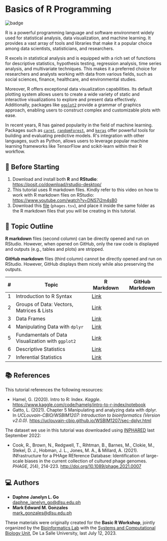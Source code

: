 # Basics of R Programming

![badge][badge-r]

R is a powerful programming language and software environment widely used for statistical analysis, data visualization, and machine learning. It provides a vast array of tools and libraries that make it a popular choice among data scientists, statisticians, and researchers.

R excels in statistical analysis and is equipped with a rich set of functions for descriptive statistics, hypothesis testing, regression analysis, time series analysis, and multivariate techniques. This makes it a preferred choice for researchers and analysts working with data from various fields, such as social sciences, finance, healthcare, and environmental studies.

Moreover, R offers exceptional data visualization capabilities. Its default plotting system allows users to create a wide variety of static and interactive visualizations to explore and present data effectively. Additionally, packages like [`ggplot2`](https://ggplot2.tidyverse.org/) provide a grammar of graphics approach, enabling users to construct complex and customizable plots with ease.

In recent years, R has gained popularity in the field of machine learning. Packages such as [`caret`](https://topepo.github.io/caret/), [`randomForest`](https://www.rdocumentation.org/packages/randomForest/versions/4.7-1.2), and [`keras`](https://cran.r-project.org/web/packages/keras/vignettes/) offer powerful tools for building and evaluating predictive models. R's integration with other languages, such as Python, allows users to leverage popular machine learning frameworks like TensorFlow and scikit-learn within their R workflow.

## 📢 Before Starting

1. Download and install both **R** and **RStudio**: https://posit.co/download/rstudio-desktop/
1. This tutorial uses R markdown files. Kindly refer to this video on how to work with R markdown files on RStudio: https://www.youtube.com/watch?v=DNS7i2m4sB0
1. Download this [file](https://github.com/bioinfodlsu/basic-r-tutorial/blob/main/phages.tsv) (`phages.tsv`), and place it inside the same folder as the R markdown files that you will be creating in this tutorial.

## 📜 Topic Outline

**R markdown** files (second column) can be directly opened and run on RStudio. However, when opened on GitHub, only the raw code is displayed and outputs (e.g., tables and plots) are stripped.

**GitHub markdown** files (third column) cannot be directly opened and run on RStudio. However, GitHub displays them nicely while also preserving the outputs.

| \#  | Topic                                             | R Markdown                                                                                                                              | GitHub Markdown |
| --- | ------------------------------------------------- | --------------------------------------------------------------------------------------------------------------------------------------- | --------------- |
| 1   | Introduction to R Syntax                          | [Link](https://github.com/bioinfodlsu/basic-r-tutorial/blob/main/1.%20Introduction%20to%20R%20Syntax.Rmd)                               |
| 2   | Groups of Data: Vectors, Matrices & Lists         | [Link](https://github.com/bioinfodlsu/basic-r-tutorial/blob/main/2.%20Groups%20of%20Data%20-%20Vectors%2C%20Matrices%20%26%20Lists.Rmd) |
| 3   | Data Frames                                       | [Link](https://github.com/bioinfodlsu/basic-r-tutorial/blob/main/3.%20Dataframes.Rmd)                                                   |
| 4   | Manipulating Data with `dplyr`                    | [Link](https://github.com/bioinfodlsu/basic-r-tutorial/blob/main/4.%20Manipulating%20Data%20with%20dplyr.Rmd)                           |
| 5   | Fundamentals of Data Visualization with `ggplot2` | [Link](https://github.com/bioinfodlsu/basic-r-tutorial/blob/main/5.%20Fundamentals%20of%20Data%20Visualization%20with%20ggplot2.Rmd)    |
| 6   | Descriptive Statistics                            | [Link](https://github.com/bioinfodlsu/basic-r-tutorial/blob/main/6.%20Descriptive%20Statistics.Rmd)                                     |
| 7   | Inferential Statistics                            | [Link](https://github.com/bioinfodlsu/basic-r-tutorial/blob/main/7.%20Inferential%20Statistics.Rmd)                                     |

## 📚 References

This tutorial references the following resources:

- Hamel, G. (2020). Intro to R: Index. _Kaggle_. https://www.kaggle.com/code/hamelg/intro-to-r-index/notebook
- Gatto, L. (2021). Chapter 5 Manipulating and analyzing data with dplyr. In _UCLouvain-CBIO/WSBIM1207: Introduction to bioinformatics (Version v2.0.0)_. https://uclouvain-cbio.github.io/WSBIM1207/sec-dplyr.html

The dataset we use in this tutorial was downloaded using [INPHARED](http://doi.org/10.1089/phage.2021.0007) last September 2022:

- Cook, R., Brown, N., Redgwell, T., Rihtman, B., Barnes, M., Clokie, M., Stekel, D. J., Hobman, J. L., Jones, M. A., & Millard, A. (2021). INfrastructure for a PHAge REference Database: Identification of large-scale biases in the current collection of cultured phage genomes. _PHAGE, 2_(4), 214-223. http://doi.org/10.1089/phage.2021.0007

## 💻 Authors

- **Daphne Janelyn L. Go** <br>
  daphne_janelyn_go@dlsu.edu.ph
- **Mark Edward M. Gonzales** <br>
  mark_gonzales@dlsu.edu.ph

These materials were originally created for the **Basic R Workshop**, jointly organized by the [Bioinformatics Lab](https://bioinfodlsu.com/) with the [Systems and Computational Biology Unit](https://dlsu-scomb.github.io/), De La Salle University, last July 12, 2023.

[badge-r]: https://img.shields.io/badge/r-%23276DC3.svg?style=flat&logo=r&logoColor=white

